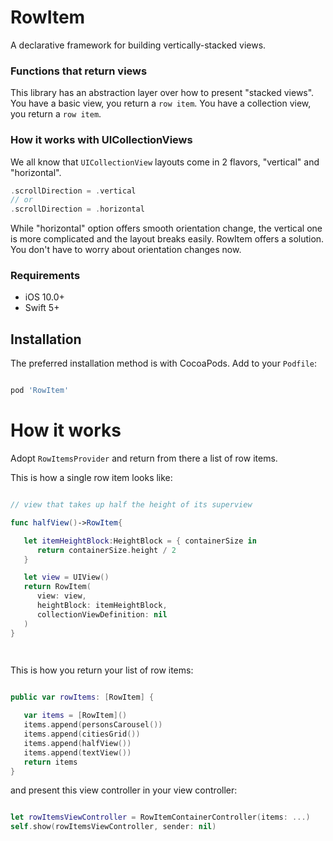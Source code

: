 
# RowItem

A declarative framework for building vertically-stacked views.

  


### Functions that return views

This library has an abstraction layer over how to present "stacked views". 
You have a basic view, you return a `row item`.
You have a collection view, you return a `row item`.

 

  
### How it works with UICollectionViews
  We all know that `UICollectionView` layouts come in 2 flavors, "vertical" and "horizontal".
```swift   
.scrollDirection = .vertical
// or
.scrollDirection = .horizontal
```
 While "horizontal" option offers smooth orientation change, the vertical one is more complicated and the layout breaks easily. 
 RowItem offers a solution. You don't have to worry about orientation changes now. 
  

### Requirements

- iOS 10.0+
- Swift 5+


## Installation

The preferred installation method is with CocoaPods. Add to your `Podfile`:

```ruby

pod 'RowItem'

```

  

# How it works

Adopt `RowItemsProvider` and return from there a list of row items.

This is how a single row item looks like:

```swift

// view that takes up half the height of its superview

func halfView()->RowItem{

   let itemHeightBlock:HeightBlock = { containerSize in
      return containerSize.height / 2
   }

   let view = UIView()
   return RowItem(
      view: view,
      heightBlock: itemHeightBlock,
      collectionViewDefinition: nil
   )
}

  
```

  
This is how you return your list of row items:

```swift

public var rowItems: [RowItem] {

   var items = [RowItem]()
   items.append(personsCarousel())
   items.append(citiesGrid())
   items.append(halfView())
   items.append(textView())
   return items
}

```

  

  

and present this view controller in your view controller:

  

```swift

let rowItemsViewController = RowItemContainerController(items: ...)
self.show(rowItemsViewController, sender: nil)

  

```
